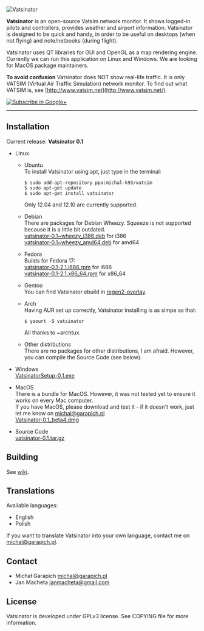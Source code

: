 ![Vatsinator](http://vatsim.garapich.pl/images/header.jpg)

**Vatsinator** is an open-source Vatsim network monitor. It shows logged-in pilots and controllers, provides weather and airport information. Vatsinator is designed to be quick and handy, in order to be useful on desktops (when not flying) and note/netbooks (during flight).

Vatsinator uses QT libraries for GUI and OpenGL as a map rendering engine. Currently we can run this application on Linux and Windows. We are looking for MacOS package maintainers.

**To avoid confusion** Vatsinator does NOT show real-life traffic. It is only VATSIM (Virtual Air Traffic Simulation) network monitor. To find out what VATSIM is, see [http://www.vatsim.net](http://www.vatsim.net/).

[![Subscribe in Google+](http://www.vatsim.garapich.pl/images/gplus.png)](https://plus.google.com/100938719910263601185/posts?hl=pl)

---

## Installation

Current release: **Vatsinator 0.1**

- Linux
	-  Ubuntu<br>
		To install Vatsinator using apt, just type in the terminal:
		
		```
		$ sudo add-apt-repository ppa:michal-k93/vatsim
		$ sudo apt-get update
		$ sudo apt-get install vatsinator
		```
		Only 12.04 and 12.10 are currently supported.
	
	- Debian<br>
		There are packages for Debian Wheezy. Squeeze is not supported because it is a little bit outdated.<br>
		[vatsinator-0.1~wheezy_i386.deb](https://github.com/downloads/Garrappachc/Vatsinator/vatsinator-0.1~wheezy_i386.deb) for i386<br>
		[vatsinator-0.1~wheezy_amd64.deb](https://github.com/downloads/Garrappachc/Vatsinator/vatsinator-0.1~wheezy_amd64.deb) for amd64<br>
	
	- Fedora<br>
		Builds for Fedora 17:<br>
		[vatsinator-0.1-2.1.i686.rpm](https://github.com/downloads/Garrappachc/Vatsinator/vatsinator-0.1-2.1.i686.rpm) for i686<br>
		[vatsinator-0.1-2.1.x86_64.rpm](https://github.com/downloads/Garrappachc/Vatsinator/vatsinator-0.1-2.1.x86_64.rpm) for x86_64<br>
		
	- Gentoo<br>
		You can find Vatsinator ebuild in [regen2-overlay](https://github.com/regen2/regen2-overlay/tree/master/net-misc/vatsinator).<br>
	
	- Arch<br>
		Having AUR set up correctly, Vatsinator installing is as simpe as that:
		
		```
		$ yaourt -S vatsinator
		```
		
		All thanks to ~archtux.<br>
		
		
	- Other distributions<br>
		There are no packages for other distributions, I am afraid. However, you can compile the Source Code (see below).

- Windows<br>
	[VatsinatorSetup-0.1.exe](https://github.com/downloads/Garrappachc/Vatsinator/VatsinatorSetup-0.1.exe)

- MacOS<br>
	There is a bundle for MacOS. However, it was not tested yet to ensure it works on every Mac computer.<br>
	If you have MacOS, please download and test it - if it doesn't work, just let me know on michal@garapich.pl<br>
	[Vatsinator-0.1_beta4.dmg](https://github.com/downloads/Garrappachc/Vatsinator/Vatsinator-0.1_beta4.dmg)

- Source Code<br>
	[vatsinator-0.1.tar.gz](https://github.com/downloads/Garrappachc/Vatsinator/vatsinator-0.1.tar.gz)


## Building
See [wiki](https://github.com/Garrappachc/Vatsinator/wiki/Building-Vatsinator).


## Translations
Available languages:
- English
- Polish

If you want to translate Vatsinator into your own language, contact me on michal@garapich.pl.


## Contact
- Michał Garapich michal@garapich.pl
- Jan Macheta janmacheta@gmail.com


## License
Vatsinator is developed under GPLv3 license. See COPYING file for more information.
